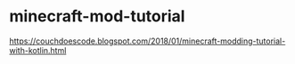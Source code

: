 # minecraft-mod-tutorial
https://couchdoescode.blogspot.com/2018/01/minecraft-modding-tutorial-with-kotlin.html
